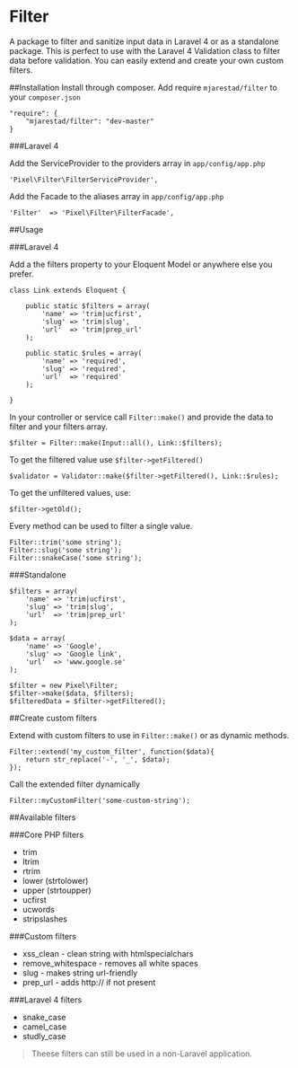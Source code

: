 Filter
==============

A package to filter and sanitize input data in Laravel 4 or as a standalone package.
This is perfect to use with the Laravel 4 Validation class to filter data before validation.
You can easily extend and create your own custom filters.

##Installation
Install through composer. Add require `mjarestad/filter` to your `composer.json`

    "require": {
        "mjarestad/filter": "dev-master"
    }
    
###Laravel 4

Add the ServiceProvider to the providers array in `app/config/app.php`

    'Pixel\Filter\FilterServiceProvider',
    
Add the Facade to the aliases array in `app/config/app.php`

    'Filter'  => 'Pixel\Filter\FilterFacade',

##Usage

###Laravel 4

Add a the filters property to your Eloquent Model or anywhere else you prefer.

    class Link extends Eloquent {
    
        public static $filters = array(
            'name' => 'trim|ucfirst',
            'slug' => 'trim|slug',
            'url'  => 'trim|prep_url'
        );
        
        public static $rules = array(
            'name' => 'required',
            'slug' => 'required',
            'url'  => 'required'
        );
        
    }
    
In your controller or service call `Filter::make()` and provide the data to filter and your filters array.

    $filter = Filter::make(Input::all(), Link::$filters);
    
To get the filtered value use `$filter->getFiltered()`

    $validator = Validator::make($filter->getFiltered(), Link::$rules);
    
To get the unfiltered values, use:

    $filter->getOld();
    
Every method can be used to filter a single value.

    Filter::trim('some string');
    Filter::slug('some string');
    Filter::snakeCase('some string');
    
###Standalone

    $filters = array(
        'name' => 'trim|ucfirst',
        'slug' => 'trim|slug',
        'url'  => 'trim|prep_url'
    );
    
    $data = array(
        'name' => 'Google',
        'slug' => 'Google link',
        'url'  => 'www.google.se'
    );
    
    $filter = new Pixel\Filter;
    $filter->make($data, $filters);
    $filteredData = $filter->getFiltered();
    
##Create custom filters

Extend with custom filters to use in `Filter::make()` or as dynamic methods.

    Filter::extend('my_custom_filter', function($data){
        return str_replace('-', '_', $data);
    });
    
Call the extended filter dynamically

    Filter::myCustomFilter('some-custom-string');
    
##Available filters

###Core PHP filters

* trim
* ltrim
* rtrim
* lower (strtolower)
* upper (strtoupper)
* ucfirst
* ucwords
* stripslashes

###Custom filters

* xss_clean - clean string with htmlspecialchars
* remove_whitespace - removes all white spaces
* slug - makes string url-friendly
* prep_url - adds http:// if not present

###Laravel 4 filters

* snake_case
* camel_case
* studly_case

> Theese filters can still be used in a non-Laravel application.
